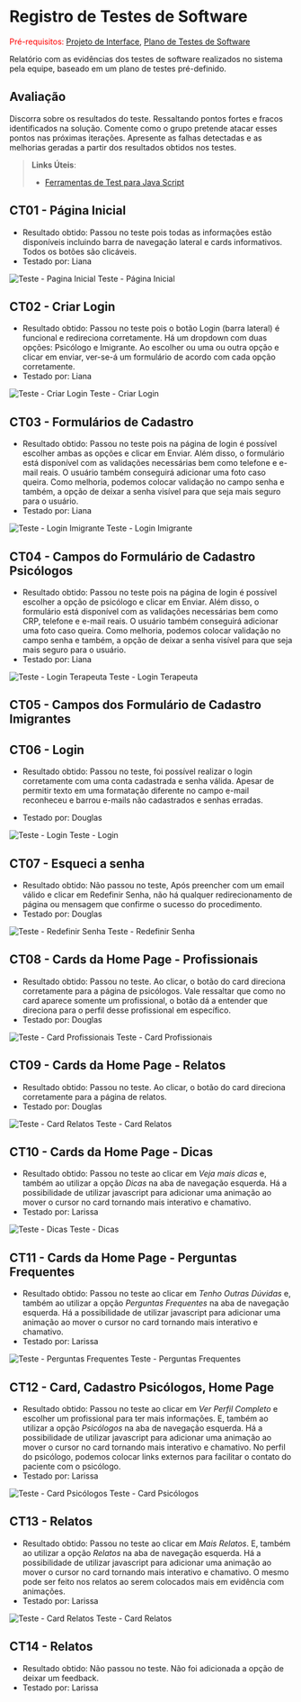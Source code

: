# Registro de Testes de Software

<span style="color:red">Pré-requisitos: <a href="3-Projeto de Interface.md"> Projeto de Interface</a></span>, <a href="8-Plano de Testes de Software.md"> Plano de Testes de Software</a>

Relatório com as evidências dos testes de software realizados no sistema pela equipe, baseado em um plano de testes pré-definido.

## Avaliação

Discorra sobre os resultados do teste. Ressaltando pontos fortes e fracos identificados na solução. Comente como o grupo pretende atacar esses pontos nas próximas iterações. Apresente as falhas detectadas e as melhorias geradas a partir dos resultados obtidos nos testes.

> **Links Úteis**:
> - [Ferramentas de Test para Java Script](https://geekflare.com/javascript-unit-testing/)

## CT01 - Página Inicial
- Resultado obtido: Passou no teste pois todas as informações estão disponíveis incluindo barra de navegação lateral e cards informativos. Todos os botões são clicáveis. 
- Testado por: Liana

![Teste - Pagina Inicial](img/paginainicial.png) Teste - Página Inicial

## CT02 - Criar Login 
- Resultado obtido: Passou no teste pois o botão Login (barra lateral) é funcional e redireciona corretamente. Há um dropdown com duas opções: Psicólogo e Imigrante. Ao escolher ou uma ou outra opção e clicar em enviar, ver-se-á um formulário de acordo com cada opção corretamente. 
- Testado por: Liana

![Teste - Criar Login](img/criarlogin.png) Teste - Criar Login

## CT03 - Formulários de Cadastro
- Resultado obtido: Passou no teste pois na página de login é possível escolher ambas as opções e clicar em Enviar. Além disso, o formulário está disponível com as validações necessárias bem como telefone e e-mail reais. O usuário também conseguirá adicionar uma foto caso queira. Como melhoria, podemos colocar validação no campo senha e também, a opção de deixar a senha visível para que seja mais seguro para o usuário. 
- Testado por: Liana

![Teste - Login Imigrante](img/loginimigrante.png) Teste - Login Imigrante

## CT04 - Campos do Formulário de Cadastro Psicólogos
- Resultado obtido: Passou no teste pois na página de login é possível escolher a opção de psicólogo e clicar em Enviar. Além disso, o formulário está disponível com as validações necessárias bem como CRP, telefone e e-mail reais. O usuário também conseguirá adicionar uma foto caso queira. Como melhoria, podemos colocar validação no campo senha e também, a opção de deixar a senha visível para que seja mais seguro para o usuário. 
- Testado por: Liana

![Teste - Login Terapeuta](img/loginpsi.png) Teste - Login Terapeuta

## CT05 - Campos dos Formulário de Cadastro Imigrantes

## CT06 - Login
- Resultado obtido: Passou no teste, foi possível realizar o login corretamente com uma conta cadastrada e senha válida. Apesar de permitir texto em uma formatação diferente no campo e-mail reconheceu e barrou e-mails não cadastrados e senhas erradas. 

- Testado por: Douglas

![Teste - Login](img/Login.jpg) Teste - Login

## CT07 - Esqueci a senha
- Resultado obtido: Não passou no teste, Após preencher com um email válido e clicar em Redefinir Senha, não há qualquer redirecionamento de página ou mensagem que confirme o sucesso do procedimento.
- Testado por: Douglas

![Teste - Redefinir Senha](img/RedefinirSenha.jpg) Teste - Redefinir Senha

## CT08 - Cards da Home Page - Profissionais
- Resultado obtido: Passou no teste. Ao clicar, o botão do card direciona corretamente para a página de psicólogos. Vale ressaltar que como no card aparece somente um profissional, o botão dá a entender que direciona para o perfil desse profissional em específico. 
- Testado por: Douglas

![Teste - Card Profissionais](img/CardProfissionais.jpg) Teste - Card Profissionais

## CT09 - Cards da Home Page - Relatos
- Resultado obtido: Passou no teste. Ao clicar, o botão do card direciona corretamente para a página de relatos.
- Testado por: Douglas

![Teste - Card Relatos](img/CardRelatos.jpg) Teste - Card Relatos

## CT10 - Cards da Home Page - Dicas

- Resultado obtido: Passou no teste ao clicar em *Veja mais dicas* e, também ao utilizar a opção *Dicas* na aba de navegação esquerda. Há a possibilidade de utilizar javascript para adicionar uma animação ao mover o cursor no card tornando mais interativo e chamativo. 
- Testado por: Larissa

![Teste - Dicas](img/dicas.png) Teste - Dicas

## CT11 - Cards da Home Page - Perguntas Frequentes

- Resultado obtido: Passou no teste ao clicar em *Tenho Outras Dúvidas* e, também ao utilizar a opção *Perguntas Frequentes* na aba de navegação esquerda. Há a possibilidade de utilizar javascript para adicionar uma animação ao mover o cursor no card tornando mais interativo e chamativo.
- Testado por: Larissa

![Teste - Perguntas Frequentes](img/perguntasfrequentes.png) Teste - Perguntas Frequentes

## CT12 - Card, Cadastro Psicólogos, Home Page

- Resultado obtido: Passou no teste ao clicar em *Ver Perfil Completo* e escolher um profissional para ter mais informações. E, também ao utilizar a opção *Psicólogos* na aba de navegação esquerda. Há a possibilidade de utilizar javascript para adicionar uma animação ao mover o cursor no card tornando mais interativo e chamativo. No perfil do psicólogo, podemos colocar links externos para facilitar o contato do paciente com o psicólogo. 
- Testado por: Larissa

![Teste - Card Psicólogos](img/cardpsicologos.png) Teste - Card Psicólogos

## CT13 - Relatos

- Resultado obtido: Passou no teste ao clicar em *Mais Relatos*. E, também ao utilizar a opção *Relatos* na aba de navegação esquerda. Há a possibilidade de utilizar javascript para adicionar uma animação ao mover o cursor no card tornando mais interativo e chamativo. O mesmo pode ser feito nos relatos ao serem colocados mais em evidência com animações. 
- Testado por: Larissa

![Teste - Card Relatos](img/cardrelatos.png) Teste - Card Relatos 

## CT14 - Relatos

- Resultado obtido: Não passou no teste. Não foi adicionada a opção de deixar um feedback. 
- Testado por: Larissa

